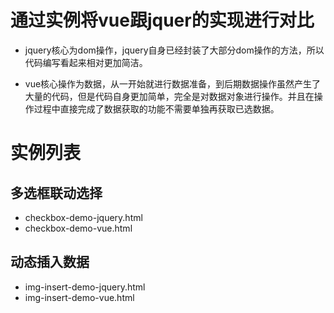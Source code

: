 # 通过实例将vue跟jquer的实现进行对比

* jquery核心为dom操作，jquery自身已经封装了大部分dom操作的方法，所以代码编写看起来相对更加简洁。

* vue核心操作为数据，从一开始就进行数据准备，到后期数据操作虽然产生了大量的代码，但是代码自身更加简单，完全是对数据对象进行操作。并且在操作过程中直接完成了数据获取的功能不需要单独再获取已选数据。


# 实例列表

## 多选框联动选择
* checkbox-demo-jquery.html
* checkbox-demo-vue.html

## 动态插入数据

* img-insert-demo-jquery.html
* img-insert-demo-vue.html
